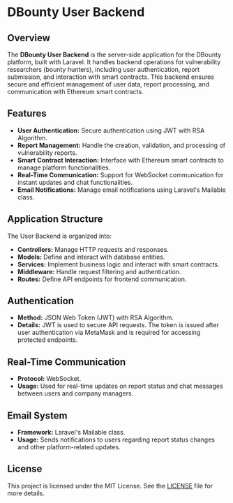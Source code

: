 # DBounty User Backend

## Overview

The **DBounty User Backend** is the server-side application for the DBounty platform, built with Laravel. It handles backend operations for vulnerability researchers (bounty hunters), including user authentication, report submission, and interaction with smart contracts. This backend ensures secure and efficient management of user data, report processing, and communication with Ethereum smart contracts.

## Features

- **User Authentication:** Secure authentication using JWT with RSA Algorithm.
- **Report Management:** Handle the creation, validation, and processing of vulnerability reports.
- **Smart Contract Interaction:** Interface with Ethereum smart contracts to manage platform functionalities.
- **Real-Time Communication:** Support for WebSocket communication for instant updates and chat functionalities.
- **Email Notifications:** Manage email notifications using Laravel's Mailable class.

## Application Structure

The User Backend is organized into:

- **Controllers:** Manage HTTP requests and responses.
- **Models:** Define and interact with database entities.
- **Services:** Implement business logic and interact with smart contracts.
- **Middleware:** Handle request filtering and authentication.
- **Routes:** Define API endpoints for frontend communication.

## Authentication

- **Method:** JSON Web Token (JWT) with RSA Algorithm.
- **Details:** JWT is used to secure API requests. The token is issued after user authentication via MetaMask and is required for accessing protected endpoints.

## Real-Time Communication

- **Protocol:** WebSocket.
- **Usage:** Used for real-time updates on report status and chat messages between users and company managers.

## Email System

- **Framework:** Laravel's Mailable class.
- **Usage:** Sends notifications to users regarding report status changes and other platform-related updates.

## License

This project is licensed under the MIT License. See the [LICENSE](LICENSE) file for more details.


